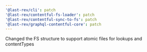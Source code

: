 ```yaml
---
'@last-rev/cli': patch
'@last-rev/contentful-fs-loader': patch
'@last-rev/contentful-sync-to-fs': patch
'@last-rev/graphql-contentful-core': patch
---
```


Changed the FS structure to support atomic files for lookups and contentTypes
